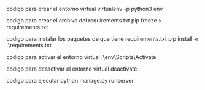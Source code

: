 codigo para crear el entorno virtual 
virtualenv -p python3 env

codigo para crear el archivo del requirements.txt
pip freeze > requirements.txt

codigo para instalar los paquetes de que tiene requirements.txt
pip install -r .\requirements.txt

codigo para activar el entorno virtual
.\env\Scripts\Activate

codigo para desactivar el entorno virtual
deactivate

codigo para ejecutar 
python manage.py runserver
